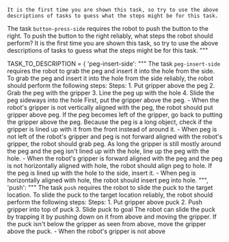 
    It is the first time you are shown this task, so try to use the above descriptions of tasks to guess what the steps might be for this task.

The task `button-press-side` requires the robot to push the button to the right.
To push the button to the right reliably, what steps the robot should perform?
    It is the first time you are shown this task, so try to use the above descriptions of tasks to guess what the steps might be for this task.
"""

TASK_TO_DESCRIPTION = {
    'peg-insert-side': """
        The task `peg-insert-side` requires the robot to grab the peg and insert it into the hole from the side.
        To grab the peg and insert it into the hole from the side reliably, the robot should perform the following steps:
            Steps:  1. Put gripper above the peg  2. Grab the peg with the gripper  3. Line the peg up with the hole  4. Slide the peg sideways into the hole
            First, put the gripper above the peg.
            - When the robot's gripper is not vertically aligned with the peg, the robot should put gripper above peg.
            If the peg becomes left of the gripper, go back to putting the gripper above the peg. Because the peg is a long object, check if the gripper is lined up with it from the front instead of around it.
            - When peg is not left of the robot's gripper and peg is not forward aligned with the robot's gripper, the robot should grab peg.
            As long the gripper is still mostly around the peg and the peg isn't lined up with the hole, line up the peg with the hole.
            - When the robot's gripper is forward aligned with the peg and the peg is not horizontally aligned with hole, the robot should align peg to hole.
            If the peg is lined up with the hole to the side, insert it.
            - When peg is horizontally aligned with hole, the robot should insert peg into hole.
    """,
    'push': """
        The task `push` requires the robot to slide the puck to the target location.
        To slide the puck to the target location reliably, the robot should perform the following steps:
            Steps:  1. Put gripper above puck  2. Push gripper into top of puck  3. Slide puck to goal
            The robot can slide the puck by trapping it by pushing down on it from above and moving the gripper. If the puck isn't below the gripper as seen from above, move the gripper above the puck.
            - When the robot's gripper is not above